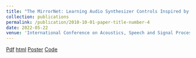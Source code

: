 ```yaml
---
title: "The MirrorNet: Learning Audio Synthesizer Controls Inspired by Sensorimotor Interactions"
collection: publications
permalink: /publication/2010-10-01-paper-title-number-4
date: 2022-05-22
venue: 'International Conference on Acoustics, Speech and Signal Processing (ICASSP) 2022'
---
```


[Pdf](https://ieeexplore.ieee.org/stamp/stamp.jsp?arnumber=9747358)
[html](https://ieeexplore.ieee.org/document/9747358)
[Poster](http://Yashish92.github.io/files/ICASSP_2022.pdf)
[Code](https://github.com/Yashish92/MirrorNet-for-Audio-synthesizer-controls)

